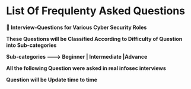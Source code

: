 # List Of Frequlenty Asked Questions 

 **📝 Interview-Questions for Various Cyber Security Roles** 

**These Questions will be Classified According to Difficulty of Question into Sub-categories**
   
**Sub-categories ---> Beginner | Intermediate |Advance**

**All the following Question were asked in real infosec interviews**

**Question will be Update time to time**
